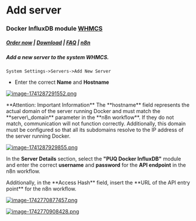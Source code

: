 # Add server

### Docker InfluxDB module **[WHMCS](https://puqcloud.com/link.php?id=77)** 

#####  [Order now](https://puqcloud.com/whmcs-module-docker-influxdb.php) | [Download](https://download.puqcloud.com/WHMCS/servers/PUQ_WHMCS-Docker-InfluxDB/) | [FAQ](https://faq.puqcloud.com/) | [n8n](https://puqcloud.com/link.php?id=117)

##### Add a new server to the system WHMCS.

```
System Settings->Servers->Add New Server
```

- Enter the correct **Name** and **Hostname**

[![image-1741287291552.png](https://doc.puq.info/uploads/images/gallery/2025-03/scaled-1680-/image-1741287291552.png)](https://doc.puq.info/uploads/images/gallery/2025-03/image-1741287291552.png)

<p class="callout warning">**Attention: Important Information** The **hostname** field represents the actual domain of the server running Docker and must match the **server\_domain** parameter in the **n8n workflow**. If they do not match, communication will not function correctly.  
Additionally, this domain must be configured so that all its subdomains resolve to the IP address of the server running Docker.</p>

[![image-1741287929855.png](https://doc.puq.info/uploads/images/gallery/2025-03/scaled-1680-/image-1741287929855.png)](https://doc.puq.info/uploads/images/gallery/2025-03/image-1741287929855.png)  
  
In the **Server Details** section, select the **"PUQ Docker InfluxDB"** module and enter the correct **username** and **password** for the **API endpoint** in the n8n workflow.

<p class="callout warning">Additionally, in the **Access Hash** field, insert the **URL of the API entry point** for the n8n workflow.</p>

[![image-1742770877457.png](https://doc.puq.info/uploads/images/gallery/2025-03/scaled-1680-/image-1742770877457.png)](https://doc.puq.info/uploads/images/gallery/2025-03/image-1742770877457.png)

[![image-1742770908428.png](https://doc.puq.info/uploads/images/gallery/2025-03/scaled-1680-/image-1742770908428.png)](https://doc.puq.info/uploads/images/gallery/2025-03/image-1742770908428.png)
